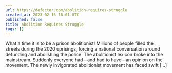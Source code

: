 ```yaml
---
url: https://defector.com/abolition-requires-struggle
created_at: 2023-02-16 16:01 UTC
published: false
title: Abolition Requires Struggle
tags: []
---
```


What a time it is to be a prison abolitionist! Millions of people filled the streets during the 2020 uprisings, forcing a national conversation around defunding and abolishing the police. The abolitionist lexicon broke into the mainstream. Suddenly everyone had—and had to have—an opinion on the movement. The newly invigorated abolitionist movement has faced swift […]
